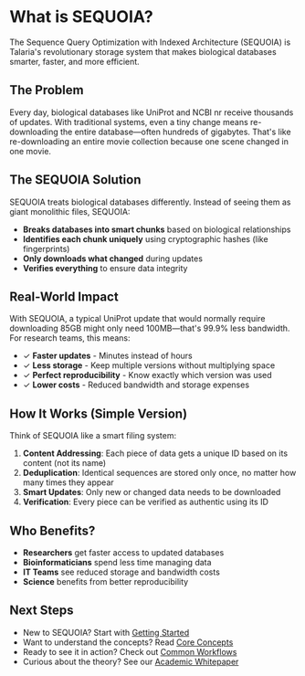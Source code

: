 # What is SEQUOIA?

The Sequence Query Optimization with Indexed Architecture (SEQUOIA) is Talaria's revolutionary storage system that makes biological databases smarter, faster, and more efficient.

## The Problem

Every day, biological databases like UniProt and NCBI nr receive thousands of updates. With traditional systems, even a tiny change means re-downloading the entire database—often hundreds of gigabytes. That's like re-downloading an entire movie collection because one scene changed in one movie.

## The SEQUOIA Solution

SEQUOIA treats biological databases differently. Instead of seeing them as giant monolithic files, SEQUOIA:

- **Breaks databases into smart chunks** based on biological relationships
- **Identifies each chunk uniquely** using cryptographic hashes (like fingerprints)
- **Only downloads what changed** during updates
- **Verifies everything** to ensure data integrity

## Real-World Impact

With SEQUOIA, a typical UniProt update that would normally require downloading 85GB might only need 100MB—that's 99.9% less bandwidth. For research teams, this means:

- ✓ **Faster updates** - Minutes instead of hours
- ✓ **Less storage** - Keep multiple versions without multiplying space
- ✓ **Perfect reproducibility** - Know exactly which version was used
- ✓ **Lower costs** - Reduced bandwidth and storage expenses

## How It Works (Simple Version)

Think of SEQUOIA like a smart filing system:

1. **Content Addressing**: Each piece of data gets a unique ID based on its content (not its name)
2. **Deduplication**: Identical sequences are stored only once, no matter how many times they appear
3. **Smart Updates**: Only new or changed data needs to be downloaded
4. **Verification**: Every piece can be verified as authentic using its ID

## Who Benefits?

- **Researchers** get faster access to updated databases
- **Bioinformaticians** spend less time managing data
- **IT Teams** see reduced storage and bandwidth costs
- **Science** benefits from better reproducibility

## Next Steps

- New to SEQUOIA? Start with [Getting Started](./getting-started.md)
- Want to understand the concepts? Read [Core Concepts](./concepts.md)
- Ready to see it in action? Check out [Common Workflows](./workflows.md)
- Curious about the theory? See our [Academic Whitepaper](../whitepapers/sequoia-architecture.md)